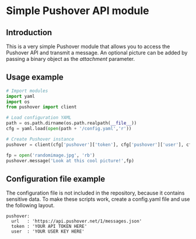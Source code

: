 # Simple Pushover API module

## Introduction
This is a very simple Pushover module that allows you to access the Pushover API
and transmit a message. An optional picture can be added by passing a binary 
object as the *attachment* parameter. 

## Usage example
```python
# Import modules
import yaml
import os
from pushover import client

# Load configuration YAML
path = os.path.dirname(os.path.realpath(__file__))
cfg = yaml.load(open(path + '/config.yaml','r'))

# Create Pushover instance
pushover = client(cfg['pushover']['token'], cfg['pushover']['user'], cfg['pushover']['url'])

fp = open('randomimage.jpg', 'rb')
pushover.message('Look at this cool picture!',fp)
```

## Configuration file example
The configuration file is not included in the repository, because it contains sensitive data. 
To make these scripts work, create a config.yaml file and use the following layout.

```
pushover:
  url   : 'https://api.pushover.net/1/messages.json'
  token : 'YOUR API TOKEN HERE'
  user  : 'YOUR USER KEY HERE'
```
